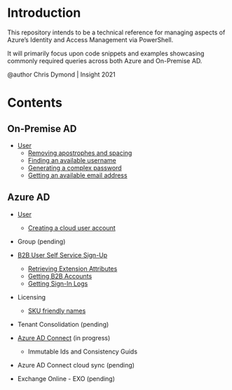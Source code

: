 # Introduction

This repository intends to be a technical reference for managing aspects of Azure’s Identity and Access Management via PowerShell.

It will primarily focus upon code snippets and examples showcasing commonly required queries across both Azure and On-Premise AD.

@author Chris Dymond | Insight 2021

# Contents

## On-Premise AD

- [User](on-premise/user/README.md)
  - [Removing apostrophes and spacing](on-premise/user/README.md#ConvertTo-StringWithoutApostropheOrSpace)
  - [Finding an available username](on-premise/user/README.md#New-Username)
  - [Generating a complex password](on-premise/user/README.md#New-ComplexPassword)
  - [Getting an available email address](on-premise/user/README.md#New-Mail)

## Azure AD
- [User](azure/user/README.md)
  - [Creating a cloud user account](azure/user/README.md#creating-a-cloud-user-account)

- Group (pending)

- [B2B User Self Service Sign-Up](azure/b2b-user/README.md)
  - [Retrieving Extension Attributes](azure/b2b-user/README.md#extension-attributes)
  - [Getting B2B Accounts](azure/b2b-user/README.md#guests)
  - [Getting Sign-In Logs](azure/b2b-user/README.md#sign-in-logs)

- Licensing
  - [SKU friendly names](azure/licensing/README.md#licensing-sku-friendly-names)

- Tenant Consolidation (pending)

- [Azure AD Connect](azure/adc/README.md) (in progress)
  - Immutable Ids and Consistency Guids

- Azure AD Connect cloud sync (pending)

- Exchange Online - EXO (pending)
